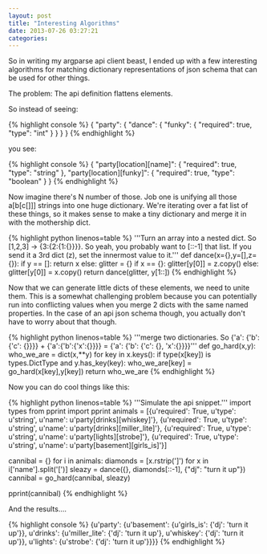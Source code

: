```yaml
---
layout: post
title: "Interesting Algorithms"
date: 2013-07-26 03:27:21
categories: 
---
```


So in writing my argparse api client beast, I ended up with a few interesting algorithms for matching dictionary representations of json schema that can be used for other things. 


The problem: The api definition flattens elements.

So instead of seeing: 

{% highlight console %}
{
    "party": {
        "dance": {
            "funky": {
                "required": true,
                "type": "int"
            }
        }
    }
}
{% endhighlight %}

you see:

{% highlight console %}
{
    "party[location][name]": {
        "required": true,
        "type": "string"
    },
    "party[location][funky]": {
        "required": true,
        "type": "boolean"
    }
}
{% endhighlight %}

Now imagine there's N number of those. Job one is unifying all those a\[b\[c\[\]\]\] strings into one huge dictionary. We're iterating over a fat list of these things, so it makes sense to make a tiny dictionary and merge it in with the mothership dict. 

{% highlight python linenos=table %}
'''Turn an array into a nested dict. So [1,2,3] -> {3:{2:{1:{}}}}.
So yeah, you probably want to [::-1] that list. 
If you send it a 3rd dict (z), set the innermost value to it.'''
def dance(x={},y=[],z={}):
    if y == []:
        return x
    else:
        glitter = {}
        if x == {}:
            glitter[y[0]] = z.copy()
        else:
            glitter[y[0]] = x.copy()
        return dance(glitter, y[1::])
{% endhighlight %}

Now that we can generate little dicts of these elements, we need to unite them. This is a somewhat challenging problem because you can potentially run into conflicting values when you merge 2 dicts with the same named properties. In the case of an api json schema though, you actually don't have to worry about that though.

{% highlight python linenos=table %}
'''merge two dictionaries. So {'a': {'b': {'c': {}}}} + {'a':{'b':{'x':{}}}} =
{'a': {'b': {'c': {}, 'x':{}}}}'''
def go_hard(x,y):
    who_we_are = dict(x,**y)
    for key in x.keys():
        if type(x[key]) is types.DictType and y.has_key(key):
            who_we_are[key] = go_hard(x[key],y[key])
    return who_we_are
{% endhighlight %}

Now you can do cool things like this:

{% highlight python linenos=table %}
'''Simulate the api snippet.'''
import types
from pprint import pprint
animals = [{u'required': True, u'type': u'string', u'name': u'party[drinks][whiskey]'},
{u'required': True, u'type': u'string', u'name': u'party[drinks][miller_lite]'},
{u'required': True, u'type': u'string', u'name': u'party[lights][strobe]'},
{u'required': True, u'type': u'string', u'name': u'party[basement][girls_is]'}]


cannibal = {}
for i in animals:
    diamonds = [x.rstrip(']') for x in i['name'].split('[')]
    sleazy = dance({}, diamonds[::-1], {"dj": "turn it up"})
    cannibal = go_hard(cannibal, sleazy)

pprint(cannibal)
{% endhighlight %}

And the results....

{% highlight console %}
{u'party': {u'basement': {u'girls_is': {'dj': 'turn it up'}},
            u'drinks': {u'miller_lite': {'dj': 'turn it up'},
                        u'whiskey': {'dj': 'turn it up'}},
            u'lights': {u'strobe': {'dj': 'turn it up'}}}}
{% endhighlight %}